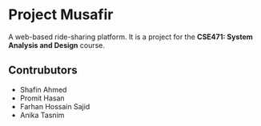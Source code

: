 # Project Musafir

A web-based ride-sharing platform. It is a project for the **CSE471: System Analysis and Design** course.

## Contrubutors
- Shafin Ahmed
- Promit Hasan 
- Farhan Hossain Sajid
- Anika Tasnim